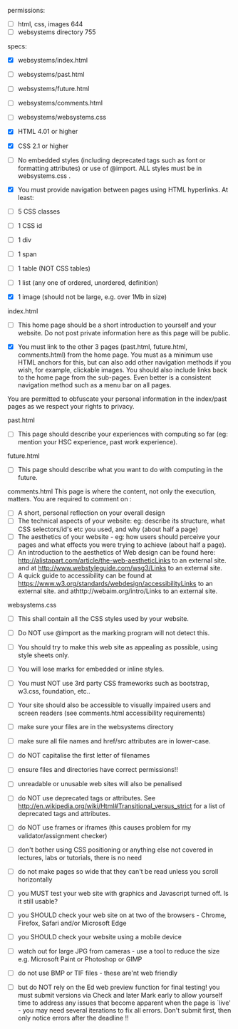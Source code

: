 permissions:
- [ ] html, css, images 644
- [ ] websystems directory 755

specs:
- [x] websystems/index.html
- [ ] websystems/past.html
- [ ] websystems/future.html
- [ ] websystems/comments.html
- [ ] websystems/websystems.css

- [x] HTML 4.01 or higher
- [x] CSS 2.1 or higher
- [ ] No embedded styles (including deprecated tags such as font or formatting attributes) or use of @import.  ALL styles must be in websystems.css .
- [x] You must provide navigation between pages using HTML hyperlinks.
At least:
- [ ] 5 CSS classes
- [ ] 1 CSS id
- [ ] 1 div
- [ ] 1 span
- [ ] 1 table (NOT CSS tables)
- [ ] 1 list (any one of ordered, unordered, definition)
- [x] 1 image  (should not be large, e.g.  over 1Mb in size)

index.html
- [ ] This home page should be a short introduction to yourself and your website. Do not post private information here as this page will be public.

- [x] You must link to the other 3 pages (past.html, future.html, comments.html) from the home page. You must as a minimum use HTML anchors for this, but can also add other navigation methods if you wish, for example, clickable images. You should also include links back to the home page from the sub-pages. Even better is a consistent navigation method such as a menu bar on all pages.

You are permitted to obfuscate your personal information in the index/past pages as we respect your rights to privacy.

past.html
- [ ] This page should describe your experiences with computing so far (eg: mention your HSC experience, past work experience).

future.html
- [ ] This page should describe what you want to do with computing in the future.

comments.html
This page is where the content, not only the execution, matters.  You are required to comment on :

- [ ] A short, personal reflection on your overall design
- [ ] The technical aspects of your website: eg: describe its structure, what CSS selectors/id's etc you used, and why (about half a page)
- [ ] The aesthetics of your website - eg: how users should perceive your pages and what effects you were trying to achieve (about half a page).
- [ ] An introduction to the aesthetics of Web design can be found here: http://alistapart.com/article/the-web-aestheticLinks to an external site. and at http://www.webstyleguide.com/wsg3/Links to an external site.
- [ ] A quick guide to accessibility can be found at https://www.w3.org/standards/webdesign/accessibilityLinks to an external site. and athttp://webaim.org/intro/Links to an external site.

websystems.css
- [ ] This shall contain all the CSS styles used by your website. 

- [ ] Do NOT use @import as the marking program will not detect this.
- [ ] You should try to make this web site as appealing as possible, using style sheets only.
- [ ] You will lose marks for embedded or inline styles.
- [ ] You must NOT use 3rd party CSS frameworks such as bootstrap, w3.css, foundation, etc..
- [ ] Your site should also be accessible to visually impaired users and screen readers (see comments.html accessibility requirements)

- [ ] make sure your files are in the websystems directory
- [ ] make sure all file names and href/src attributes are in lower-case.
- [ ] do NOT capitalise the first letter of filenames
- [ ] ensure files and directories have correct permissions!!
- [ ] unreadable or unusable web sites will also be penalised
- [ ] do NOT use deprecated tags or attributes. See http://en.wikipedia.org/wiki/Html#Transitional_versus_strict for a list of deprecated tags and attributes.
- [ ] do NOT use frames or iframes (this causes problem for my validator/assignment checker)
- [ ] don't bother using CSS positioning or anything else not covered in lectures, labs or tutorials, there is no need
- [ ] do not make pages so wide that they can't be read unless you scroll horizontally
- [ ] you MUST test your web site with graphics and Javascript turned off. Is it still usable?
- [ ] you SHOULD check your web site on at two of the browsers - Chrome, Firefox, Safari and/or Microsoft Edge
- [ ] you SHOULD check your website using a mobile device
- [ ] watch out for large JPG from cameras - use a tool to reduce the size e.g. Microsoft Paint or Photoshop or GIMP
- [ ] do not use BMP or TIF files - these are'nt web friendly
- [ ] but do NOT rely on the Ed web preview function for final testing!  you must submit versions via Check and later Mark early to allow yourself time to address any issues that become apparent when the page is `live' - you may need several iterations to fix all errors.  Don't submit first, then only notice errors after the deadline !!